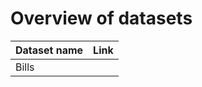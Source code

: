 # Overview of datasets


|Dataset name|Link|
|------------|-----------------------|
|Bills       |                       |
